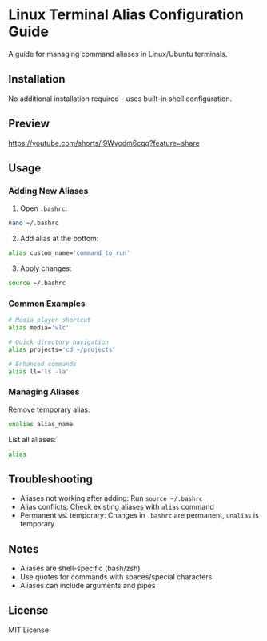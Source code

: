 ﻿# Linux Terminal Alias Configuration Guide

A guide for managing command aliases in Linux/Ubuntu terminals.

## Installation

No additional installation required - uses built-in shell configuration.


## Preview 
https://youtube.com/shorts/I9Wyodm6cqg?feature=share
## Usage

### Adding New Aliases

1. Open `.bashrc`:
```bash
nano ~/.bashrc
```

2. Add alias at the bottom:
```bash
alias custom_name='command_to_run'
```

3. Apply changes:
```bash
source ~/.bashrc
```

### Common Examples

```bash
# Media player shortcut
alias media='vlc'

# Quick directory navigation
alias projects='cd ~/projects'

# Enhanced commands
alias ll='ls -la'
```

### Managing Aliases

Remove temporary alias:
```bash
unalias alias_name
```

List all aliases:
```bash
alias
```

## Troubleshooting

- Aliases not working after adding: Run `source ~/.bashrc`
- Alias conflicts: Check existing aliases with `alias` command
- Permanent vs. temporary: Changes in `.bashrc` are permanent, `unalias` is temporary

## Notes

- Aliases are shell-specific (bash/zsh)
- Use quotes for commands with spaces/special characters
- Aliases can include arguments and pipes

## License

MIT License
